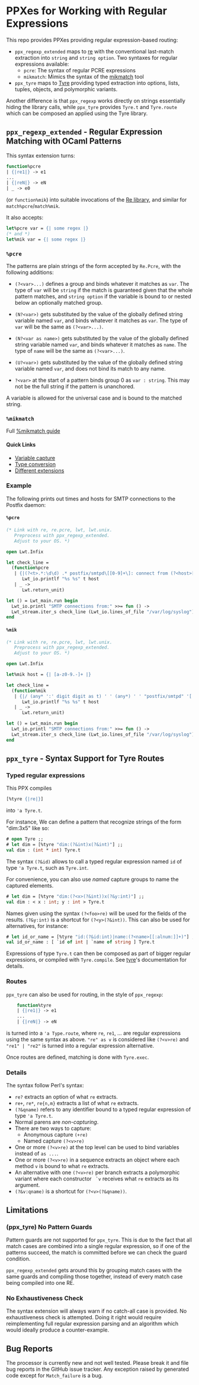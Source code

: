 # PPXes for Working with Regular Expressions

This repo provides PPXes providing regular expression-based routing:

- `ppx_regexp_extended` maps to [re][] with the conventional last-match extraction
  into `string` and `string option`. Two syntaxes for regular expressions available:
  - `pcre`: The syntax of regular PCRE expressions
  - `mikmatch`: Mimics the syntax of the [mikmatch](https://mjambon.github.io/mjambon2016/mikmatch-manual.html) tool
- `ppx_tyre` maps to [Tyre][tyre] providing typed extraction into options,
  lists, tuples, objects, and polymorphic variants.

Another difference is that `ppx_regexp` works directly on strings
essentially hiding the library calls, while `ppx_tyre` provides `Tyre.t` and
`Tyre.route` which can be composed an applied using the Tyre library.

## `ppx_regexp_extended` - Regular Expression Matching with OCaml Patterns

This syntax extension turns:
```ocaml
function%pcre
| {|re1|} -> e1
...
| {|reN|} -> eN
| _ -> e0
```
(or `function%mik`) into suitable invocations of the [Re library][re], and similar for `match%pcre`/`match%mik`.

It also accepts:
```ocaml
let%pcre var = {| some regex |}
(* and *)
let%mik var = {| some regex |}
```

### `%pcre`

The patterns are plain strings of the form accepted by `Re.Pcre`, with the following additions:

  - `(?<var>...)` defines a group and binds whatever it matches as `var`.
    The type of `var` will be `string` if the match is guaranteed given that
    the whole pattern matches, and `string option` if the variable is bound
    to or nested below an optionally matched group.

  - `(N?<var>)` gets substituted by the value of the globally defined string variable named `var`,
    and binds whatever it matches as `var`.
    The type of `var` will be the same as `(?<var>...)`.

  - `(N?<var as name>)` gets substituted by the value of the globally defined string variable named `var`,
    and binds whatever it matches as `name`.
    The type of `name` will be the same as `(?<var>...)`.

  - `(U?<var>)` gets substituted by the value of the globally defined string variable named `var`,
    and does not bind its match to any name.

  - `?<var>` at the start of a pattern binds group 0 as `var : string`.
    This may not be the full string if the pattern is unanchored.

A variable is allowed for the universal case and is bound to the matched
string.

### `%mikmatch`

Full [%mikmatch guide](./MIK.md)

#### Quick Links
- [Variable capture](./MIK.md#variable-capture)
- [Type conversion](./MIK.md#type-conversion)
- [Different extensions](./MIK.md#alternatives)

### Example

The following prints out times and hosts for SMTP connections to the Postfix daemon:

#### `%pcre`
```ocaml
(* Link with re, re.pcre, lwt, lwt.unix.
   Preprocess with ppx_regexp_extended.
   Adjust to your OS. *)

open Lwt.Infix

let check_line =
  (function%pcre
   | {|(?<t>.*:\d\d) .* postfix/smtpd\[[0-9]+\]: connect from (?<host>[a-z0-9.-]+)|} ->
      Lwt_io.printlf "%s %s" t host
   | _ ->
      Lwt.return_unit)

let () = Lwt_main.run begin
  Lwt_io.printl "SMTP connections from:" >>= fun () ->
  Lwt_stream.iter_s check_line (Lwt_io.lines_of_file "/var/log/syslog")
end
```

#### `%mik`
```ocaml
(* Link with re, re.pcre, lwt, lwt.unix.
   Preprocess with ppx_regexp_extended.
   Adjust to your OS. *)

open Lwt.Infix

let%mik host = {| [a-z0-9.-]+ |}

let check_line =
  (function%mik
   | {|/ (any* ':' digit digit as t) ' ' (any*) ' ' "postfix/smtpd" '[' digit+ ']' ": connect from " (host) /|} ->
      Lwt_io.printlf "%s %s" t host
   | _ ->
      Lwt.return_unit)

let () = Lwt_main.run begin
  Lwt_io.printl "SMTP connections from:" >>= fun () ->
  Lwt_stream.iter_s check_line (Lwt_io.lines_of_file "/var/log/syslog")
end
```

## `ppx_tyre` - Syntax Support for Tyre Routes

### Typed regular expressions

This PPX compiles
```ocaml
[%tyre {|re|}]
```
into `'a Tyre.t`.

For instance, We can define a pattern that recognize strings of the form "dim:3x5" like so:

```ocaml
# open Tyre ;;
# let dim = [%tyre "dim:(?&int)x(?&int)"] ;;
val dim : (int * int) Tyre.t
```

The syntax `(?&id)` allows to call a typed regular expression named `id` of type `'a Tyre.t`, such as `Tyre.int`.

For convenience, you can also use *named* capture groups to name the captured elements.
```ocaml
# let dim = [%tyre "dim:(?<x>(?&int))x(?&y:int)"] ;;
val dim : < x : int; y : int > Tyre.t
```

Names given using the syntax `(?<foo>re)` will be used for the fields
of the results. `(?&y:int)` is a shortcut for `(?<y>(?&int))`.
This can also be used for alternatives, for instance:

```ocaml
# let id_or_name = [%tyre "id:(?&id:int)|name:(?<name>[[:alnum:]]+)"] ;;
val id_or_name : [ `id of int | `name of string ] Tyre.t
```

Expressions of type `Tyre.t` can then be composed as part of bigger regular
expressions, or compiled with `Tyre.compile`. 
See [tyre][]'s documentation for details.

### Routes

`ppx_tyre` can also be used for routing, in the style of `ppx_regexp`:

```ocaml
    function%tyre
    | {|re1|} -> e1
    ...
    | {|reN|} -> eN
```

is turned into a `'a Type.route`, where `re`, `re1`, ... are regular expressions
using the same syntax as above. `"re" as v` is considered like `(?<v>re)` and
`"re1" | "re2"` is turned into a regular expression alternative.

Once routes are defined, matching is done with `Tyre.exec`.

### Details

The syntax follow Perl's syntax:

- `re?` extracts an option of what `re` extracts.
- `re+`, `re*`, `re{n,m}` extracts a list of what `re` extracts.
- `(?&qname)` refers to any identifier bound to a typed regular expression
  of type `'a Tyre.t`.
- Normal parens are *non-capturing*.
- There are two ways to capture:
  - Anonymous capture `(+re)`
  - Named capture `(?<v>re)`
- One or more `(?<v>re)` at the top level can be used to bind variables
  instead of `as ...`.
- One or more `(?<v>re)` in a sequence extracts an object where each method
  `v` is bound to what `re` extracts.
- An alternative with one `(?<v>re)` per branch extracts a polymorphic
  variant where each constructor `` `v`` receives what `re` extracts as its
  argument.
- `(?&v:qname)` is a shortcut for `(?<v>(?&qname))`.

## Limitations

### (ppx_tyre) No Pattern Guards

Pattern guards are not supported for `ppx_tyre`.
This is due to the fact that all match cases are combined into a single regular expression, so if one of the
patterns succeed, the match is committed before we can check the guard
condition.

`ppx_regexp_extended` gets around this by grouping match cases with the same guards and compiling those together, instead
of every match case being compiled into one RE.


### No Exhaustiveness Check

The syntax extension will always warn if no catch-all case is provided.  No
exhaustiveness check is attempted.  Doing it right would require
reimplementing full regular expression parsing and an algorithm which would
ideally produce a counter-example.

## Bug Reports

The processor is currently new and not well tested.  Please break it and
file bug reports in the GitHub issue tracker.  Any exception raised by
generated code except for `Match_failure` is a bug.

[re]: https://github.com/ocaml/ocaml-re
[tyre]: https://github.com/Drup/tyre
